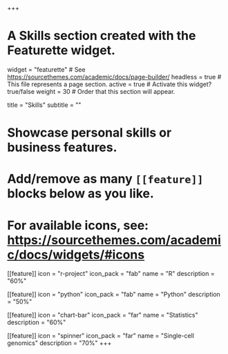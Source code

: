 +++
# A Skills section created with the Featurette widget.
widget = "featurette"  # See https://sourcethemes.com/academic/docs/page-builder/
headless = true  # This file represents a page section.
active = true  # Activate this widget? true/false
weight = 30  # Order that this section will appear.

title = "Skills"
subtitle = ""

# Showcase personal skills or business features.
# 
# Add/remove as many `[[feature]]` blocks below as you like.
# 
# For available icons, see: https://sourcethemes.com/academic/docs/widgets/#icons

[[feature]]
  icon = "r-project"
  icon_pack = "fab"
  name = "R"
  description = "60%"
  
[[feature]]
  icon = "python"
  icon_pack = "fab"
  name = "Python"
  description = "50%"  
  
[[feature]]
  icon = "chart-bar"
  icon_pack = "far"
  name = "Statistics"
  description = "60%"

[[feature]]
  icon = "spinner"
  icon_pack = "far"
  name = "Single-cell genomics"
  description = "70%"
+++
